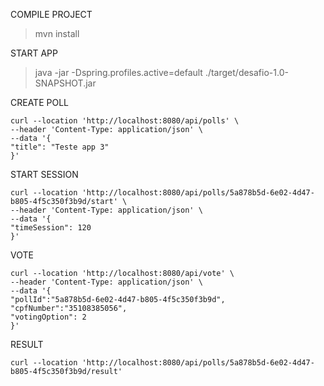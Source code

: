 COMPILE PROJECT  
> mvn install

START APP  
> java -jar -Dspring.profiles.active=default ./target/desafio-1.0-SNAPSHOT.jar

CREATE POLL  
```
curl --location 'http://localhost:8080/api/polls' \
--header 'Content-Type: application/json' \
--data '{
"title": "Teste app 3"
}'
```

START SESSION
```
curl --location 'http://localhost:8080/api/polls/5a878b5d-6e02-4d47-b805-4f5c350f3b9d/start' \
--header 'Content-Type: application/json' \
--data '{
"timeSession": 120
}'
```

VOTE
```
curl --location 'http://localhost:8080/api/vote' \
--header 'Content-Type: application/json' \
--data '{
"pollId":"5a878b5d-6e02-4d47-b805-4f5c350f3b9d",
"cpfNumber":"35108385056",
"votingOption": 2
}'
```

RESULT
```
curl --location 'http://localhost:8080/api/polls/5a878b5d-6e02-4d47-b805-4f5c350f3b9d/result'
```